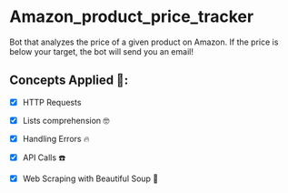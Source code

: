 # Amazon_product_price_tracker
Bot that analyzes the price of a given product on Amazon. If the price is below your target, the bot will send you an email!

## Concepts Applied 🧐:
- [x] HTTP Requests

- [x] Lists comprehension 🤓

- [x] Handling Errors 🔥

- [x] API Calls ☎️

- [x] Web Scraping with Beautiful Soup 🧑